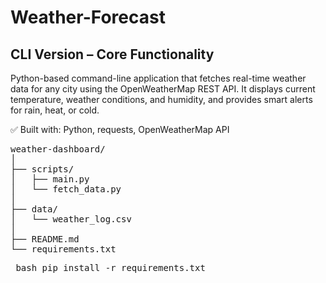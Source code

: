 # Weather-Forecast

## CLI Version – Core Functionality

Python-based command-line application that fetches real-time weather data for any city using the OpenWeatherMap REST API. It displays current temperature, weather conditions, and humidity, and provides smart alerts for rain, heat, or cold.

✅ Built with: Python, requests, OpenWeatherMap API

<!-- 📌 Features:

Real-time weather lookup by city

Temperature in Celsius

Smart weather alerts (e.g., rain, extreme heat or cold)

User-friendly command-line interface

This is the CLI version of a planned multi-phase project. Future versions will include a GUI and a web app interface using tools like tkinter, Flask, or Streamlit. -->

<pre lang="markdown">
weather-dashboard/
│
├── scripts/
│   ├── main.py
│   └── fetch_data.py
│
├── data/
│   └── weather_log.csv
│
├── README.md
└── requirements.txt
</pre>

<pre lang="markdown"> bash pip install -r requirements.txt </pre>



